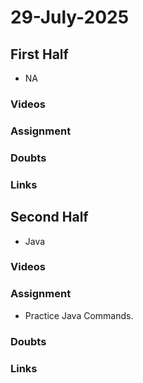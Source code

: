 # 29-July-2025

## First Half
- NA
### Videos

### Assignment

### Doubts

### Links


## Second Half

- Java 

### Videos
 

### Assignment
- Practice Java Commands.

### Doubts



### Links

